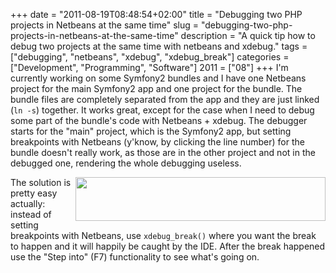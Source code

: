 +++
date = "2011-08-19T08:48:54+02:00"
title = "Debugging two PHP projects in Netbeans at the same time"
slug = "debugging-two-php-projects-in-netbeans-at-the-same-time"
description = "A quick tip how to debug two projects at the same time with netbeans and xdebug."
tags = ["debugging", "netbeans", "xdebug", "xdebug_break"]
categories = ["Development", "Programming", "Software"]
2011 = ["08"]
+++
I'm currently working on some Symfony2 bundles and I have one Netbeans project for the main Symfony2 app and one project for the bundle. The bundle files are completely separated from the app and they are just linked (<code>ln -s</code>) together. It works great, except for the case when I need to debug some part of the bundle's code with Netbeans + xdebug. The debugger starts for the "main" project, which is the Symfony2 app, but setting breakpoints with Netbeans (y'know, by clicking the line number) for the bundle doesn't really work, as those are in the other project and not in the debugged one, rendering the whole debugging useless.

<img alt="" src="https://lh6.googleusercontent.com/-KhpIuTwjVCI/Tk4h6npl_jI/AAAAAAAAAq0/oFw9naQjc8w/s400/Screenshot.png" title="xdebug_break at work" class="alignright" width="400" height="70" style="float: right;" />

The solution is pretty easy actually: instead of setting breakpoints with Netbeans, use <code>xdebug_break()</code> where you want the break to happen and it will happily be caught by the IDE. After the break happened use the "Step into" (F7) functionality to see what's going on.
